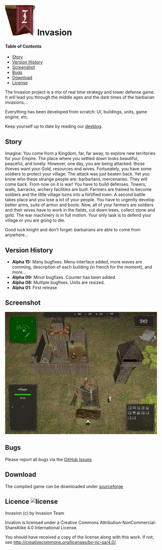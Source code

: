 # <img src="icone.png" alt="drawing" width="100px"/> Invasion

#### Table of Contents
* [Story](#story)
* [Version History](#version-history)
* [Screenshot](#screenshot)
* [Bugs](#bugs)
* [Download](#download)
* [License](#license)

The Invasion project is a mix of real time strategy and tower defense game. It
will lead you through the middle ages and the dark times of the barbarian
invasions...

Everything has been developed from scratch: UI, buildings, units, game engine,
etc.


Keep yourself up to date by reading our
[devblog](http://invasion.montmartel.com/index.php/blog).

## Story 

Imagine: You come from a Kingdom, far, far away, to explore new territories for
your Empire. The place where you settled down looks beautiful, peaceful, and
lonely. However, one day, you are being attacked: those thieves  want your Gold,
resources and wives. Fortunately, you have some soldiers to protect your
village.  The attack was just beaten back. Yet you know who these strange people
are: barbarians, mercenaries. They will come back. From now on it is war! You
have to build defenses. Towers, walls, barracks, archery facilities are built.
Farmers are trained to become soldiers and the little village turns into a
fortified town. A second battle takes place and you lose a lot of your people.
You have to urgently develop better arms, suits of armor and boots. Now, all of
your farmers are soldiers and their wives have to work in the fields, cut down
trees, collect stone and gold. The war machinery is in full motion. Your only
task is to defend your village or you are going to die.

Good luck knight and don’t forget: barbarians are able to come from anywhere…

## Version History

* **Alpha 15:** Many bugfixes. Menu interface added, more waves are comming,
  description of each building (in french for the moment), and more...
* **Alpha 09:** Minor bugfixes. Counter has been added.
* **Alpha 08:** Multiple bugfixes. Units are resized.
* **Alpha 01:** First release

## Screenshot

![Screenshot](./Screens/ingame_1.jpeg)

## Bugs

Please report all bugs via the [GitHub
Issues](https://github.com/SamuelGauthier/Invasion/issues)

## Download

The compiled game can be downloaded under
[sourceforge](https://sourceforge.net/projects/gameinvasion/)

## Licence ![license](https://i.creativecommons.org/l/by-nc-sa/4.0/80x15.png) 

Invasion (c) by Invasion Team

Invation is licensed under a Creative Commons
Attribution-NonCommercial-ShareAlike 4.0 International License.

You should have received a copy of the license along with this
work. If not, see <http://creativecommons.org/licenses/by-nc-sa/4.0/>.


